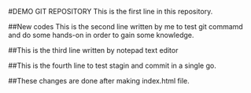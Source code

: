 #DEMO GIT REPOSITORY
This is the first line in this repository.

##New codes
 This is the second line written by me to test git commamd and do some hands-on in order to gain some knowledge.

##This is the third line written by notepad text editor 

##This is the fourth line to test stagin and commit in a single go.

##These changes are done after making index.html file.

